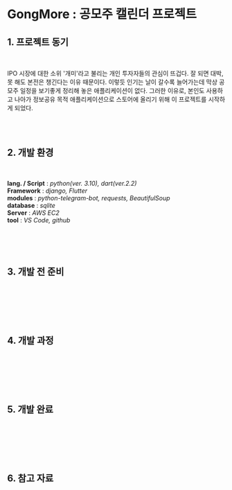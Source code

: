 # GongMore : 공모주 캘린더 프로젝트

## 1. 프로젝트 동기
<br>

IPO 시장에 대한 소위 '개미'라고 불리는 개인 투자자들의 관심이 뜨겁다. 
잘 되면 대박, 못 해도 본전은 챙긴다는 이유 때문이다. 
이렇듯 인기는 날이 갈수록 늘어가는데 막상 공모주 일정을 보기좋게 정리해 놓은 애플리케이션이 없다. 
그러한 이유로, 본인도 사용하고 나아가 정보공유 목적 애플리케이션으로 스토어에 올리기 위해 이 프로젝트를 시작하게 되었다.

<br><br>

## 2. 개발 환경
<br>

**lang. / Script** : *python(ver. 3.10), dart(ver.2.2)* <br>
**Framework** : *django, Flutter* <br>
**modules** : *python-telegram-bot, requests, BeautifulSoup* <br>
**database** : *sqlite* <br>
**Server** : *AWS EC2* <br>
**tool** : *VS Code, github* <br>

<br><br><br>

## 3. 개발 전 준비
<br>

<br><br><br>

## 4. 개발 과정 
<br>

<br><br><br>

## 5. 개발 완료
<br>

<br><br><br>

## 6. 참고 자료
<br>

<br><br><br>
